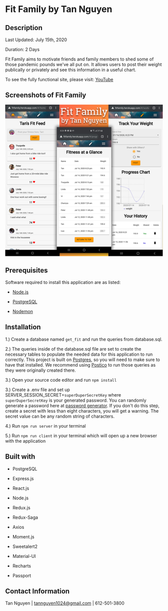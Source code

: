 # Fit Family by Tan Nguyen

## Description

Last Updated: July 15th, 2020

Duration: 2 Days

Fit Family aims to motivate friends and family members to shed some of those pandemic pounds we've all put on.  It allows users to post their weight publically or privately and see this information in a useful chart.

To see the fully functional site, please visit: [YouTube](https://youtu.be/9vHi_lcmEuY)

## Screenshots of Fit Family

![Fit Family](./public/images/FitFamily.png)

## Prerequisites

Software required to install this application are as listed:

* [Node.js](https://nodejs.org/en/)

* [PostgreSQL](https://www.postgresql.org/)

* [Nodemon](https://nodemon.io/)

## Installation

1.) Create a database named ```get_fit``` and run the queries from database.sql.

2.) The queries inside of the database.sql file are set to create the necessary tables to populate the needed data for this application to run correctly. This project is built on [Postgres](https://www.postgresql.org/), so you will need to make sure to have that installed. We recommend using [Postico](https://eggerapps.at/postico/) to run those queries as they were originally created there.

3.) Open your source code editor and run ```npm install```

3.) Create a .env file and set up SERVER_SESSION_SECRET=```superDuperSecretKey``` where ```superDuperSecretKey``` is your generated password. You can randomly generate a password here at [password generator](https://passwordsgenerator.net/).  If you don't do this step, create a secret with less than eight characters, you will get a warning. The secret value can be any random string of characters.

4.) Run ```npm run server``` in your terminal

5.) Run ```npm run client``` in your terminal which will open up a new browser with the application

## Built with

* PostgreSQL

* Express.js

* React.js

* Node.js

* Redux.js

* Redux-Saga

* Axios

* Moment.js

* Sweetalert2

* Material-UI

* Recharts

* Passport

## Contact Information

Tan Nguyen | tannguyen1024@gmail.com | 612-501-3800